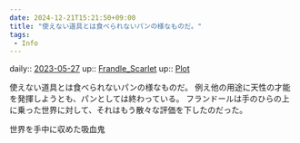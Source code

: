 ```yaml
---
date: 2024-12-21T15:21:50+09:00
title: "使えない道具とは食べられないパンの様なものだ。"
tags:
 - Info
---
```


daily:: [2023-05-27](/Daily_Note/2023-05-27.md)
up:: [Frandle_Scarlet](Bar/Novel/Touhou_Project/Frandle_Scarlet.md)
up:: [Plot](Bar/Novel/Chaos/Plot.md)

使えない道具とは食べられないパンの様なものだ。
例え他の用途に天性の才能を発揮しようとも、パンとしては終わっている。
フランドールは手のひらの上に乗った世界に対して、それはもう散々な評価を下したのだった。

世界を手中に収めた吸血鬼